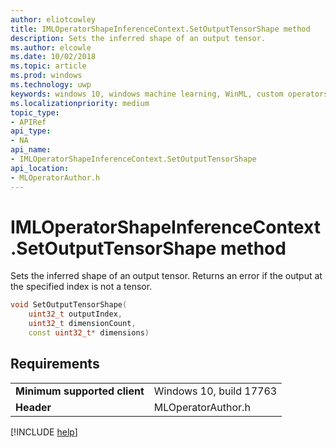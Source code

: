 ```yaml
---
author: eliotcowley
title: IMLOperatorShapeInferenceContext.SetOutputTensorShape method
description: Sets the inferred shape of an output tensor.
ms.author: elcowle
ms.date: 10/02/2018
ms.topic: article
ms.prod: windows
ms.technology: uwp
keywords: windows 10, windows machine learning, WinML, custom operators, SetOutputTensorShape
ms.localizationpriority: medium
topic_type:
- APIRef
api_type:
- NA
api_name:
- IMLOperatorShapeInferenceContext.SetOutputTensorShape
api_location:
- MLOperatorAuthor.h
---
```


# IMLOperatorShapeInferenceContext.SetOutputTensorShape method

Sets the inferred shape of an output tensor. Returns an error if the output at the specified index is not a tensor.

```cpp
void SetOutputTensorShape(
    uint32_t outputIndex, 
    uint32_t dimensionCount, 
    const uint32_t* dimensions)
```

## Requirements

| | |
|-|-|
| **Minimum supported client** | Windows 10, build 17763 |
| **Header** | MLOperatorAuthor.h |

[!INCLUDE [help](../includes/get-help.md)]
